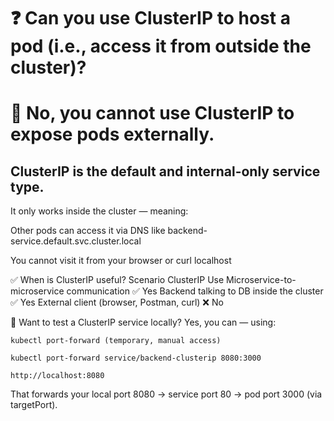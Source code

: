 # ❓ Can you use ClusterIP to host a pod (i.e., access it from outside the cluster)?
# 🔴 No, you cannot use ClusterIP to expose pods externally.
## ClusterIP is the default and internal-only service type.

It only works inside the cluster — meaning:

Other pods can access it via DNS like backend-service.default.svc.cluster.local

You cannot visit it from your browser or curl localhost

✅ When is ClusterIP useful?
Scenario	ClusterIP Use
Microservice-to-microservice communication	✅ Yes
Backend talking to DB inside the cluster	✅ Yes
External client (browser, Postman, curl)	❌ No

🧪 Want to test a ClusterIP service locally?
Yes, you can — using:

    kubectl port-forward (temporary, manual access)

    kubectl port-forward service/backend-clusterip 8080:3000
    
    http://localhost:8080

That forwards your local port 8080 → service port 80 → pod port 3000 (via targetPort).